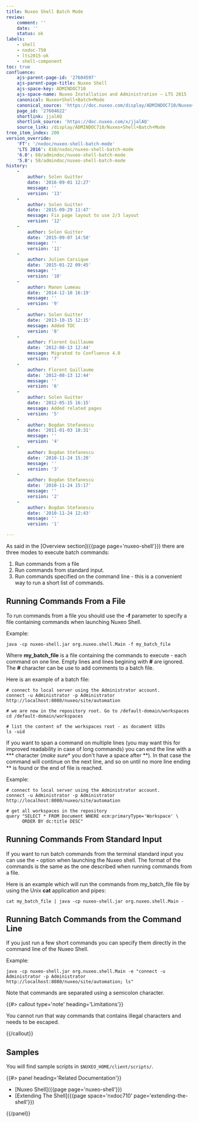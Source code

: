 ```yaml
---
title: Nuxeo Shell Batch Mode
review:
    comment: ''
    date: ''
    status: ok
labels:
    - shell
    - nxdoc-750
    - lts2015-ok
    - shell-component
toc: true
confluence:
    ajs-parent-page-id: '27604597'
    ajs-parent-page-title: Nuxeo Shell
    ajs-space-key: ADMINDOC710
    ajs-space-name: Nuxeo Installation and Administration — LTS 2015
    canonical: Nuxeo+Shell+Batch+Mode
    canonical_source: 'https://doc.nuxeo.com/display/ADMINDOC710/Nuxeo+Shell+Batch+Mode'
    page_id: '27604622'
    shortlink: jjalAQ
    shortlink_source: 'https://doc.nuxeo.com/x/jjalAQ'
    source_link: /display/ADMINDOC710/Nuxeo+Shell+Batch+Mode
tree_item_index: 200
version_override:
    'FT': '/nxdoc/nuxeo-shell-batch-mode'
    'LTS 2016': 810/nxdoc/nuxeo-shell-batch-mode
    '6.0': 60/admindoc/nuxeo-shell-batch-mode
    '5.8': 58/admindoc/nuxeo-shell-batch-mode
history:
    -
        author: Solen Guitter
        date: '2016-09-01 12:27'
        message: ''
        version: '13'
    -
        author: Solen Guitter
        date: '2015-09-29 11:47'
        message: Fix page layout to use 2/3 layout
        version: '12'
    -
        author: Solen Guitter
        date: '2015-09-07 14:58'
        message: ''
        version: '11'
    -
        author: Julien Carsique
        date: '2015-01-22 09:45'
        message: ''
        version: '10'
    -
        author: Manon Lumeau
        date: '2014-12-10 16:19'
        message: ''
        version: '9'
    -
        author: Solen Guitter
        date: '2013-10-15 12:15'
        message: Added TOC
        version: '8'
    -
        author: Florent Guillaume
        date: '2012-08-13 12:44'
        message: Migrated to Confluence 4.0
        version: '7'
    -
        author: Florent Guillaume
        date: '2012-08-13 12:44'
        message: ''
        version: '6'
    -
        author: Solen Guitter
        date: '2012-05-15 16:15'
        message: Added related pages
        version: '5'
    -
        author: Bogdan Stefanescu
        date: '2011-01-03 18:31'
        message: ''
        version: '4'
    -
        author: Bogdan Stefanescu
        date: '2010-11-24 15:20'
        message: ''
        version: '3'
    -
        author: Bogdan Stefanescu
        date: '2010-11-24 15:17'
        message: ''
        version: '2'
    -
        author: Bogdan Stefanescu
        date: '2010-11-24 12:43'
        message: ''
        version: '1'

---
```

As said in the [Overview section]({{page page='nuxeo-shell'}}) there are three modes to execute batch commands:

1.  Run commands from a file
2.  Run commands from standard input.
3.  Run commands specified on the command line - this is a convenient way to run a short list of commands.

## Running Commands From a File

To run commands from a file you should use the **-f** parameter to specify a file containing commands when launching Nuxeo Shell.

Example:

```
java -cp nuxeo-shell.jar org.nuxeo.shell.Main -f my_batch_file

```

Where **my_batch_file** is a file containing the commands to execute - each command on one line. Empty lines and lines begining with **#** are ignored. The **#** character can be use to add comments to a batch file.

Here is an example of a batch file:

```
# connect to local server using the Administrator account.
connect -u Administrator -p Administrator http://localhost:8080/nuxeo/site/automation

# we are now in the repository root. Go to /default-domain/workspaces
cd /default-domain/workspaces

# list the content of the workspaces root - as document UIDs
ls -uid

```

If you want to span a command on multiple lines (you may want this for improved readability in case of long commands) you can end the line with a *** character (*make sure** you don't have a space after **). In that case the command will continue on the next line, and so on until no more line ending ** is found or the end of file is reached.

Example:

```
# connect to local server using the Administrator account.
connect -u Administrator -p Administrator http://localhost:8080/nuxeo/site/automation

# get all workspaces in the repository
query "SELECT * FROM Document WHERE ecm:primaryType='Workspace' \
      ORDER BY dc:title DESC"

```

## Running Commands From Standard Input

If you want to run batch commands from the terminal standard input you can use the **-** option when launching the Nuxeo shell.
The format of the commands is the same as the one described when running commands from a file.

Here is an example which will run the commands from my_batch_file file by using the Unix **cat** application and pipes:

```
cat my_batch_file | java -cp nuxeo-shell.jar org.nuxeo.shell.Main -

```

## Running Batch Commands from the Command Line

If you just run a few short commands you can specify them directly in the command line of the Nuxeo Shell.

Example:

```
java -cp nuxeo-shell.jar org.nuxeo.shell.Main -e "connect -u Administrator -p Administrator http://localhost:8080/nuxeo/site/automation; ls"

```

Note that commands are separated using a semicolon character.

{{#> callout type='note' heading='Limitations'}}

You cannot run that way commands that contains illegal characters and needs to be escaped.

{{/callout}}

## Samples

You will find sample scripts in&nbsp;`$NUXEO_HOME/client/scripts/`.

<div class="row" data-equalizer data-equalize-on="medium"><div class="column medium-6">{{#> panel heading='Related Documentation'}}

*   [Nuxeo Shell]({{page page='nuxeo-shell'}})
*   [Extending The Shell]({{page space='nxdoc710' page='extending-the-shell'}})

{{/panel}}</div><div class="column medium-6">

&nbsp;

</div></div>
